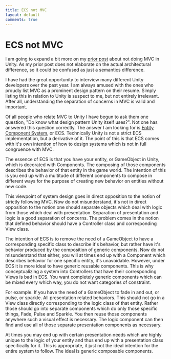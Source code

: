 ```yaml
---
title: ECS not MVC
layout: default
comments: true
---
```


# ECS not MVC

I am going to expand a bit more on my [prior post](http://rygo6.github.io/2016/08/21/Forget-About-MVC-In-Unity.html) about not doing MVC in Unity. As my prior post does not elaborate on the actual architectural difference, so it could be confused as just a semantics difference.

I have had the great opportunity to interview many different Unity developers over the past year. I am always amused with the ones who proudly list MVC as a prominent design pattern on their resume. Simply listing this in relation to Unity is suspect to me, but not entirely irrelevant. After all, understanding the separation of concerns in MVC is valid and important.

Of all people who relate MVC to Unity I have begun to ask them one question, "Do know what design pattern Unity itself uses?". Not one has answered this question correctly. The answer I am looking for is [Entity Component System](https://en.wikipedia.org/wiki/Entity–component–system), or ECS. Technically Unity is not a strict ECS implementation, but a derivative of it. The point of this is that ECS comes with it's own intention of how to design systems which is not in full congruence with MVC.

The essence of ECS is that you have your entity, or GameObject in Unity, which is decorated with Components. The composing of those components describes the behavior of that entity in the game world. The intention of this is you end up with a multitude of different components to compose in different ways for the purpose of creating new behavior on entities without new code.

This viewpoint of system design goes in direct opposition to the notion of strictly following MVC. Now do not misunderstand, it's not in direct opposition to the notion one should separate objects which deal with logic from those which deal with presentation. Separation of presentation and logic is a good separation of concerns. The problem comes in the notion that defined behavior should have a Controller class and corresponding View class.

The intention of ECS is to remove the need of a GameObject to have a corresponding specific class to describe it's behavior, but rather have it's behavior produced by the composition of generic components. Now do not misunderstand that either, you will at times end up with a Component which describes behavior for one specific entity, it's unavoidable. However, under ECS it is more ideal to have generic reusable components. This is why conceptualizing a system into Controllers that have their corresponding Views is bad in ECS. You want completely generic components which can be mixed every which way, you do not want categories of constraint.

For example. If you have the need of a GameObject to fade in and out, or pulse, or sparkle. All presentation related behaviors. This should not go in a View class directly corresponding to the logic class of that entity. Rather those should go into separate components which do only those specific things, Fade, Pulse and Sparkle. You then reuse those components anywhere such a visual effect is necessary. The logic component can then find and use all of those separate presentation components as necessary.

At times you may end up with certain presentation needs which are highly unique to the logic of your entity and thus end up with a presentation class specifically for it. This is appropriate, it just not the ideal intention for the entire system to follow. The ideal is generic composable components.
